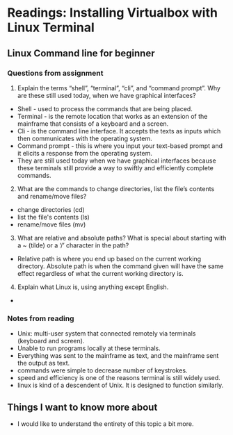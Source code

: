 # Readings: Installing Virtualbox with Linux Terminal

## Linux Command line for beginner

### Questions from assignment
1. Explain the terms “shell”, “terminal”, “cli”, and “command prompt”. Why are these still used today, when we have graphical interfaces?
- Shell - used to process the commands that are being placed.
- Terminal - is the remote location that works as an extension of the mainframe that consists of a keyboard and a screen.
- Cli - is the command line interface. It accepts the texts as inputs which then communicates with the operating system.
- Command prompt - this is where you input your text-based prompt and it elicits a response from the operating system.
-  They are still used today when we have graphical interfaces because these terminals still provide a way to swiftly and efficiently complete commands.

2. What are the commands to change directories, list the file’s contents and rename/move files?
- change directories (cd)
- list the file's contents (ls)
- rename/move files (mv)

3. What are relative and absolute paths? What is special about starting with a ~ (tilde) or a ‘/’ character in the path?
- Relative path is where you end up based on the current working directory. Absolute path is when the command given will have the same effect regardless of what the current working directory is. 

4. Explain what Linux is, using anything except English.
-

### Notes from reading 
- Unix: multi-user system that connected remotely via terminals (keyboard and screen).
- Unable to run programs locally at these terminals.
- Everything was sent to the mainframe as text, and the mainframe sent the output as text.
- commands were simple to decrease number of keystrokes.
- speed and efficiency is one of the reasons terminal is still widely used.
- linux is kind of a descendent of Unix. It is designed to function similarly.

## Things I want to know more about 
- I would like to understand the entirety of this topic a bit more.
